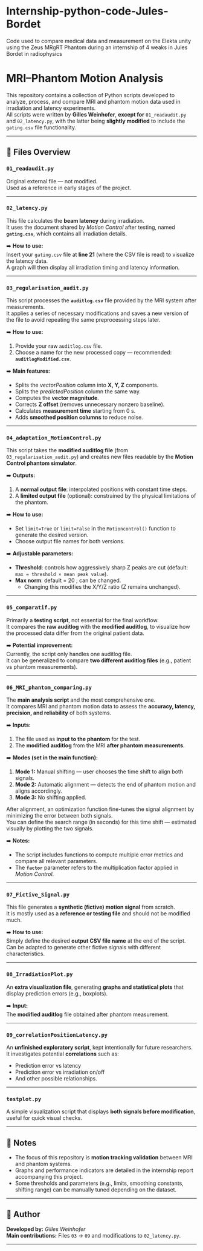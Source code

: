 # Internship-python-code-Jules-Bordet
Code used to compare medical data and measurement on the Elekta unity using the Zeus MRgRT Phantom during an internship of 4 weaks in Jules Bordet in radiophysics
# MRI–Phantom Motion Analysis

This repository contains a collection of Python scripts developed to analyze, process, and compare MRI and phantom motion data used in irradiation and latency experiments.  
All scripts were written by **Gilles Weinhofer**, **except for** `01_readaudit.py` and `02_latency.py`, with the latter being **slightly modified** to include the `gating.csv` file functionality.

---

## 📂 Files Overview

### `01_readaudit.py`
Original external file — not modified.  
Used as a reference in early stages of the project.

---

### `02_latency.py`
This file calculates the **beam latency** during irradiation.  
It uses the document shared by *Motion Control* after testing, named **`gating.csv`**, which contains all irradiation details.  

➡️ **How to use:**  
Insert your `gating.csv` file at **line 21** (where the CSV file is read) to visualize the latency data.  
A graph will then display all irradiation timing and latency information.

---

### `03_regularisation_audit.py`
This script processes the **`auditlog.csv`** file provided by the MRI system after measurements.  
It applies a series of necessary modifications and saves a new version of the file to avoid repeating the same preprocessing steps later.

➡️ **How to use:**
1. Provide your raw `auditlog.csv` file.  
2. Choose a name for the new processed copy — recommended: **`auditlogModified.csv`**.

➡️ **Main features:**
- Splits the *vectorPosition* column into **X, Y, Z** components.  
- Splits the *predictedPosition* column the same way.  
- Computes the **vector magnitude**.  
- Corrects **Z offset** (removes unnecessary nonzero baseline).  
- Calculates **measurement time** starting from 0 s.  
- Adds **smoothed position columns** to reduce noise.

---

### `04_adaptation_MotionControl.py`
This script takes the **modified auditlog file** (from `03_regularisation_audit.py`) and creates new files readable by the **Motion Control phantom simulator**.

➡️ **Outputs:**
1. A **normal output file**: interpolated positions with constant time steps.  
2. A **limited output file** (optional): constrained by the physical limitations of the phantom.

➡️ **How to use:**
- Set `limit=True` or `limit=False` in the `Motioncontrol()` function to generate the desired version.  
- Choose output file names for both versions.

➡️ **Adjustable parameters:**
- **Threshold**: controls how aggressively sharp Z peaks are cut (default: `max = threshold × mean peak value`).  
- **Max norm**: default = 20 ; can be changed.  
  - Changing this modifies the X/Y/Z ratio (Z remains unchanged).

---

### `05_comparatif.py`
Primarily a **testing script**, not essential for the final workflow.  
It compares the **raw auditlog** with the **modified auditlog**, to visualize how the processed data differ from the original patient data.

➡️ **Potential improvement:**  
Currently, the script only handles one auditlog file.  
It can be generalized to compare **two different auditlog files** (e.g., patient vs phantom measurements).

---

### `06_MRI_phantom_comparing.py`
The **main analysis script** and the most comprehensive one.  
It compares MRI and phantom motion data to assess the **accuracy, latency, precision, and reliability** of both systems.

➡️ **Inputs:**
1. The file used as **input to the phantom** for the test.  
2. The **modified auditlog** from the MRI **after phantom measurements**.

➡️ **Modes (set in the main function):**
1. **Mode 1:** Manual shifting — user chooses the time shift to align both signals.  
2. **Mode 2:** Automatic alignment — detects the end of phantom motion and aligns accordingly.  
3. **Mode 3:** No shifting applied.

After alignment, an optimization function fine-tunes the signal alignment by minimizing the error between both signals.  
You can define the search range (in seconds) for this time shift — estimated visually by plotting the two signals.

➡️ **Notes:**
- The script includes functions to compute multiple error metrics and compare all relevant parameters.
- The **`factor`** parameter refers to the multiplication factor applied in *Motion Control*.

---

### `07_Fictive_Signal.py`
This file generates a **synthetic (fictive) motion signal** from scratch.  
It is mostly used as a **reference or testing file** and should not be modified much.

➡️ **How to use:**  
Simply define the desired **output CSV file name** at the end of the script.  
Can be adapted to generate other fictive signals with different characteristics.

---

### `08_IrradiationPlot.py`
An **extra visualization file**, generating **graphs and statistical plots** that display prediction errors (e.g., boxplots).

➡️ **Input:**  
The **modified auditlog** file obtained after phantom measurement.

---

### `09_correlationPositionLatency.py`
An **unfinished exploratory script**, kept intentionally for future researchers.  
It investigates potential **correlations** such as:
- Prediction error vs latency  
- Prediction error vs irradiation on/off  
- And other possible relationships.

---

### `testplot.py`
A simple visualization script that displays **both signals before modification**, useful for quick visual checks.

---

## 🧠 Notes
- The focus of this repository is **motion tracking validation** between MRI and phantom systems.  
- Graphs and performance indicators are detailed in the internship report accompanying this project.  
- Some thresholds and parameters (e.g., limits, smoothing constants, shifting range) can be manually tuned depending on the dataset.

---

## 🧩 Author
**Developed by:** *Gilles Weinhofer*  
**Main contributions:** Files `03` → `09` and modifications to `02_latency.py`.

---

